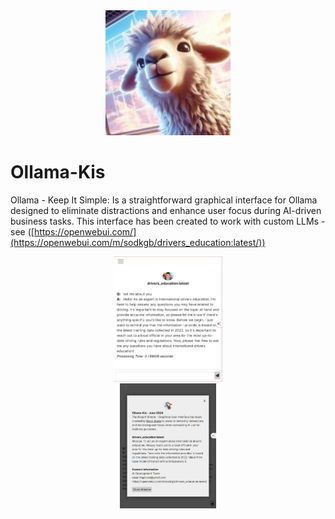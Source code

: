 <div align="center">
  <img alt="ollama" height="200px" src="ollama-kis/ollama-kis.jpg">
</div>

# Ollama-Kis
Ollama - Keep It Simple: Is a straightforward graphical interface for Ollama designed to eliminate distractions and enhance user focus during AI-driven business tasks. This interface has been created to work with custom LLMs - see ([https://openwebui.com/](https://openwebui.com/m/sodkgb/drivers_education:latest/))

<div align="center">
  <img alt="ollama" height="200px" src="ollama-kis/drivers-ed-screenshot.jpg">
</div>

<div align="center">
  <img alt="ollama" height="200px" src="ollama-kis/drivers-ed-screenshot2.jpg">
</div>
